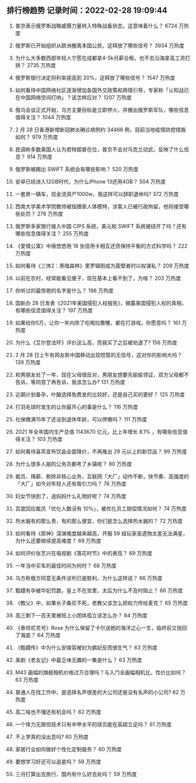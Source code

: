 
## 排行榜趋势 记录时间：2022-02-28 19:09:44
  
  1. 普京表示俄罗斯战略威慑力量转入特殊战备状态，这意味着什么？ 6724 万热度
    
  2. 俄罗斯已开始组织从欧洲撤离本国公民，这释放了哪些信号？ 3934 万热度
    
  3. 为什么大多数西部年轻人宁愿在成都拿4-5k月薪合租，也不去沿海拿高工资打拼？ 2735 万热度
    
  4. 俄罗斯银行决定将利率提高到 20%，这释放了哪些信号？ 1547 万热度
    
  5. 如何看待中国网络社区逐渐增加各国外交政策和舆情引导，专家称「认知战已在中国网络空间打响」？该怎样应对？ 1207 万热度
    
  6. 俄乌会谈正式开始，乌方主要目标是立即停火，并撤出俄罗斯军队，哪些信息值得关注？ 1044 万热度
    
  7. 2 月 28 日香港新增新冠肺炎确诊病例约 34466 例，目前当地疫情防控措施如何？ 979 万热度
    
  8. 民调称多数美国人认为若特朗普在位，普京不会对乌克兰动武，反映了什么信息？ 914 万热度
    
  9. 俄罗斯被踢出 SWIFT 系统会有哪些影响？ 520 万热度
    
  10. 安卓已经进入12GB时代，为什么iPhone 13还用4GB？ 504 万热度
    
  11. 一套房一辆车，现金流资产1000w，我这样可以辞职退休吗? 372 万热度
    
  12. 西南大学美术学院教师被指猥亵人体模特，涉案人已被行政拘留，他将接受哪些处罚？ 276 万热度
    
  13. 俄罗斯多家银行接入中国 CIPS 系统，美元和 SWIFT 系统被绕开了吗？还有哪些信息值得关注？ 255 万热度
    
  14. 《爱情公寓》中唐悠悠用 18 张信用卡相互还债保持平衡的方式科学吗？ 222 万热度
    
  15. 如何看待《三体2：黑暗森林》里罗辑刚成为面壁者时以权谋私？ 209 万热度
    
  16. 以前在农村，经常能看见傻子，现在基本上看不到了，为啥？ 203 万热度
    
  17. 你听过的最惊艳的名字是什么？ 198 万热度
    
  18. 国新办 28 日发表《2021年美国侵犯人权报告》，揭露美国侵犯人权的真相，有哪些信息值得关注？ 197 万热度
    
  19. 如果给你5万，让你一年内除了吃喝拉撒睡，都在打游戏，你愿意吗？ 161 万热度
    
  20. 为什么《艾尔登法环》评价这么高，而我买了之后被劝退了? 156 万热度
    
  21. 2 月 28 日上午有网友称中国移动出现短暂的无信号，这对你的影响大吗？ 139 万热度
    
  22. 和男朋友处了一年，现在父母很反对，男朋友想要先偷偷领证，双方父母都不告诉，等同意了再告诉，我该怎么办? 131 万热度
    
  23. 近期计划备孕，叶酸选择免费发的比较好，还是自己买的更好？ 125 万热度
    
  24. 打羽毛球时发生的让你最开心的事是什么？ 116 万热度
    
  25. 社保缴满15年了还没到退休年龄，可以停缴吗？ 111 万热度
    
  26. 2021 年全年国内生产总值 1143670 亿元，比上年增长 8.1% ，有哪些信息值得关注？ 103 万热度
    
  27. 如何看待喜茶宣布饮品全面降价，不再推出 29 元以上的新饮品？ 99 万热度
    
  28. 为什么很多人报的公务员都考了乡镇呢？ 90 万热度
    
  29. 裁员、降薪、剔除非核心业务，互联网「大厂」动作不断，快节奏、高强度的「大厂」如今对年轻人还有吸引力吗？ 76 万热度
    
  30. 妇女节快到了，送妈妈什么礼物好呢？ 74 万热度
    
  31. 百度回应裁员「优化人数没有 10%」，被优化员工赔偿情况如何？ 74 万热度
    
  32. 热水器有的那么贵，有的那么便宜，你们是怎么选择热水器的？ 72 万热度
    
  33. 如何看待《原神》深渊难度越来越高，开服 59 级玩家圣遗物太差无法满星，为什么还要继续提高难度？ 69 万热度
    
  34. 如何评价张艺兴在电视剧《落花时节》中的表现？ 69 万热度
    
  35. 一年当中买车的最佳时间为何时？ 68 万热度
    
  36. 乌方称俄方同意无条件谈判已是胜利，为什么这样说？ 66 万热度
    
  37. 甄嬛有孕被华妃罚跪，皇上不在宫里，太后为什么不及时阻止？ 66 万热度
    
  38. 《教父》中，如果长子桑尼不死，老教父该怎么把权力传给麦克？ 65 万热度
    
  39. 高三剩下一百天里被班上小团体孤立该怎么办？ 64 万热度
    
  40. 《泰坦尼克号》Rose 为什么保留了卡尔送她的海洋之心一生，临终前又抛回了海底？ 64 万热度
    
  41. 《甄嬛传》中为什么安陵容被封为鹂妃反而很生气？ 63 万热度
    
  42. 美剧《老友记》中最乏味无趣的一集是什么？ 63 万热度
    
  43. M43 画幅的旗舰相机价格过万合理吗？与入门全画幅相机比，性价比如何？ 63 万热度
    
  44. 普通人在找工作中，是选择名声很差的大公司还是没有名声的小公司? 62 万热度
    
  45. 高二啥也不懂还有机会吗？ 62 万热度
    
  46. 一个体力无限但技术只有中甲水平的球员能在英超立足吗？ 61 万热度
    
  47. 不上学真的没出息吗? 60 万热度
    
  48. 家居行业如何做好个性化定制服务？ 60 万热度
    
  49. 要想学习好还可以追星吗？ 59 万热度
    
  50. 三月打算出去旅行，国内有什么好去处吗？ 59 万热度
    